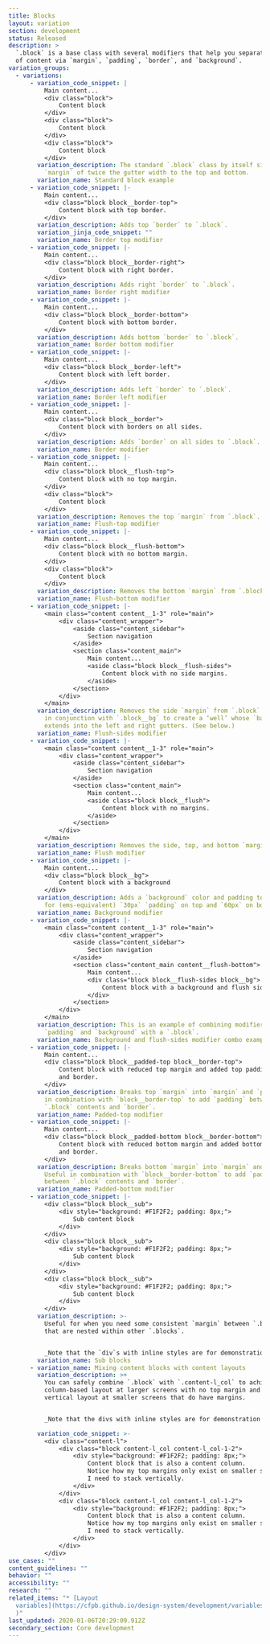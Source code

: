 ```yaml
---
title: Blocks
layout: variation
section: development
status: Released
description: >
  `.block` is a base class with several modifiers that help you separate chunks
  of content via `margin`, `padding`, `border`, and `background`.
variation_groups:
  - variations:
      - variation_code_snippet: |
          Main content...
          <div class="block">
              Content block
          </div>
          <div class="block">
              Content block
          </div>
          <div class="block">
              Content block
          </div>
        variation_description: The standard `.block` class by itself simply adds a
          `margin` of twice the gutter width to the top and bottom.
        variation_name: Standard block example
      - variation_code_snippet: |-
          Main content...
          <div class="block block__border-top">
              Content block with top border.
          </div>
        variation_description: Adds top `border` to `.block`.
        variation_jinja_code_snippet: ""
        variation_name: Border top modifier
      - variation_code_snippet: |-
          Main content...
          <div class="block block__border-right">
              Content block with right border.
          </div>
        variation_description: Adds right `border` to `.block`.
        variation_name: Border right modifier
      - variation_code_snippet: |-
          Main content...
          <div class="block block__border-bottom">
              Content block with bottom border.
          </div>
        variation_description: Adds bottom `border` to `.block`.
        variation_name: Border bottom modifier
      - variation_code_snippet: |-
          Main content...
          <div class="block block__border-left">
              Content block with left border.
          </div>
        variation_description: Adds left `border` to `.block`.
        variation_name: Border left modifier
      - variation_code_snippet: |-
          Main content...
          <div class="block block__border">
              Content block with borders on all sides.
          </div>
        variation_description: Adds `border` on all sides to `.block`.
        variation_name: Border modifier
      - variation_code_snippet: |-
          Main content...
          <div class="block block__flush-top">
              Content block with no top margin.
          </div>
          <div class="block">
              Content block
          </div>
        variation_description: Removes the top `margin` from `.block`.
        variation_name: Flush-top modifier
      - variation_code_snippet: |-
          Main content...
          <div class="block block__flush-bottom">
              Content block with no bottom margin.
          </div>
          <div class="block">
              Content block
          </div>
        variation_description: Removes the bottom `margin` from `.block`.
        variation_name: Flush-bottom modifier
      - variation_code_snippet: |-
          <main class="content content__1-3" role="main">
              <div class="content_wrapper">
                  <aside class="content_sidebar">
                      Section navigation
                  </aside>
                  <section class="content_main">
                      Main content...
                      <aside class="block block__flush-sides">
                          Content block with no side margins.
                      </aside>
                  </section>
              </div>
          </main>
        variation_description: Removes the side `margin` from `.block`. Typically used
          in conjunction with `.block__bg` to create a ‘well’ whose `background`
          extends into the left and right gutters. (See below.)
        variation_name: Flush-sides modifier
      - variation_code_snippet: |-
          <main class="content content__1-3" role="main">
              <div class="content_wrapper">
                  <aside class="content_sidebar">
                      Section navigation
                  </aside>
                  <section class="content_main">
                      Main content...
                      <aside class="block block__flush">
                          Content block with no margins.
                      </aside>
                  </section>
              </div>
          </main>
        variation_description: Removes the side, top, and bottom `margin` from `.block`.
        variation_name: Flush modifier
      - variation_code_snippet: |-
          Main content...
          <div class="block block__bg">
              Content block with a background
          </div>
        variation_description: Adds a `background` color and padding to `.block`. Setup
          for (ems-equivalent) `30px` `padding` on top and `60px` on bottom.
        variation_name: Background modifier
      - variation_code_snippet: |-
          <main class="content content__1-3" role="main">
              <div class="content_wrapper">
                  <aside class="content_sidebar">
                      Section navigation
                  </aside>
                  <section class="content_main content__flush-bottom">
                      Main content...
                      <div class="block block__flush-sides block__bg">
                          Content block with a background and flush sides
                      </div>
                  </section>
              </div>
          </main>
        variation_description: This is an example of combining modifiers to get a flush
          `padding` and `background` with a `.block`.
        variation_name: Background and flush-sides modifier combo example
      - variation_code_snippet: |-
          Main content...
          <div class="block block__padded-top block__border-top">
              Content block with reduced top margin and added top padding
              and border.
          </div>
        variation_description: Breaks top `margin` into `margin` and `padding`. Useful
          in combination with `block__border-top` to add `padding` between
          `.block` contents and `border`.
        variation_name: Padded-top modifier
      - variation_code_snippet: |-
          Main content...
          <div class="block block__padded-bottom block__border-bottom">
              Content block with reduced bottom margin and added bottom padding
              and border.
          </div>
        variation_description: Breaks bottom `margin` into `margin` and `padding`.
          Useful in combination with `block__border-bottom` to add `padding`
          between `.block` contents and `border`.
        variation_name: Padded-bottom modifier
      - variation_code_snippet: |-
          <div class="block block__sub">
              <div style="background: #F1F2F2; padding: 8px;">
                  Sub content block
              </div>
          </div>
          <div class="block block__sub">
              <div style="background: #F1F2F2; padding: 8px;">
                  Sub content block
              </div>
          </div>
          <div class="block block__sub">
              <div style="background: #F1F2F2; padding: 8px;">
                  Sub content block
              </div>
          </div>
        variation_description: >-
          Useful for when you need some consistent `margin` between `.blocks`
          that are nested within other `.blocks`.


          _Note that the `div`s with inline styles are for demonstration purposes only and should not be used in production._
        variation_name: Sub blocks
      - variation_name: Mixing content blocks with content layouts
        variation_description: >+
          You can safely combine `.block` with `.content-l_col` to achieve a
          column-based layout at larger screens with no top margin and a
          vertical layout at smaller screens that do have margins.


          _Note that the divs with inline styles are for demonstration purposes only and should not be used in production._

        variation_code_snippet: >-
          <div class="content-l">
              <div class="block content-l_col content-l_col-1-2">
                  <div style="background: #F1F2F2; padding: 8px;">
                      Content block that is also a content column.
                      Notice how my top margins only exist on smaller screens when
                      I need to stack vertically.
                  </div>
              </div>
              <div class="block content-l_col content-l_col-1-2">
                  <div style="background: #F1F2F2; padding: 8px;">
                      Content block that is also a content column.
                      Notice how my top margins only exist on smaller screens when
                      I need to stack vertically.
                  </div>
              </div>
          </div>
use_cases: ""
content_guidelines: ""
behavior: ""
accessibility: ""
research: ""
related_items: "* [Layout
  variables](https://cfpb.github.io/design-system/development/variables#color-4\
  )"
last_updated: 2020-01-06T20:29:09.912Z
secondary_section: Core development
---
```

